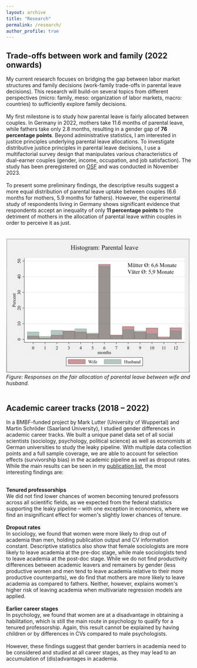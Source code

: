 ```yaml
---
layout: archive
title: "Research"
permalink: /research/
author_profile: true
---
```


<h2>Trade-offs between work and family (2022 onwards) </h2>
My current research focuses on bridging the gap between labor market structures and family decisions (work-family trade-offs in parental leave decisions). This research will build-on several topics from different perspectives (micro: family, meso: organization of labor markets, macro: countries) to sufficiently explore family decisions.<br> <br>
My first milestone is to study how parental leave is fairly allocated between couples. In Germany in 2022, mothers take 11.6 months of parental leave, while fathers take only 2.8 months, resulting in a gender gap of <b>76 percentage points</b>. Beyond administrative statistics, I am interested in justice principles underlying parental leave allocations. To investigate distributive justice principles in parental leave decisions, I use a multifactorial survey design that manipulates various characteristics of dual-earner couples (gender, income, occupation, and job satisfaction). The study has been preregistered on <a href="https://osf.io/87qup">OSF</a> and was conducted in November 2023. <br> <br>
To present some preliminary findings, the descriptive results suggest a more equal distribution of parental leave uptake between couples (6.6 months for mothers, 5.9 months for fathers). However, the experimental study of respondents living in Germany shows significant evidence that respondents accept an inequality of only <b>11 percentage points</b> to the detriment of mothers in the allocation of parental leave within couples in order to perceive it as just. <br><br>
<br>
<img src="/files/Histogram_rec.png" alt="/files/Histogram_rec" width="500"/>  
<i>Figure: Responses on the fair allocation of parental leave between wife and husband.</i>
<br>
<br>
<h2>Academic career tracks (2018 – 2022)</h2>
In a BMBF-funded project by Mark Lutter (University of Wuppertal) and Martin Schröder (Saarland University), I studied gender differences in academic career tracks. We built a unique panel data set of all social scientists (sociology, psychology, political science) as well as economists at German universities to study the leaky pipeline. With multiple data collection points and a full sample coverage, we are able to account for selection effects (survivorship bias) in the academic pipeline as well as dropout rates. While the main results can be seen in my <a href="https://isabelhabicht.github.io/publications/">publication list</a>, the most interesting findings are:<br> <br>

<b>Tenured professorships</b><br>
We did not find lower chances of women becoming tenured professors across all scientific fields, as we expected from the federal statistics supporting the leaky pipeline – with one exception in economics, where we find an insignificant effect for women's slightly lower chances of tenure. <br> <br>
<b>Dropout rates</b><br>
In sociology, we found that women were more likely to drop out of academia than men, holding publication output and CV information constant. Descriptive statistics also show that female sociologists are more likely to leave academia at the pre-doc stage, while male sociologists tend to leave academia at the post-doc stage. While we do not find productivity differences between academic leavers and remainers by gender (less productive women and men tend to leave academia relative to their more productive counterparts), we do find that mothers are more likely to leave academia as compared to fathers. Neither, however, explains women's higher risk of leaving academia when multivariate regression models are applied.<br> <br>
<b>Earlier career stages</b> <br>
In psychology, we found that women are at a disadvantage in obtaining a habilitation, which is still the main route in psychology to qualify for a tenured professorship. Again, this result cannot be explained by having children or by differences in CVs compared to male psychologists. <br> <br>
However, these findings suggest that gender barriers in academia need to be considered and studied at all career stages, as they may lead to an accumulation of (dis)advantages in academia. 
